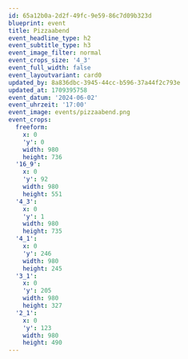 ```yaml
---
id: 65a12b0a-2d2f-49fc-9e59-86c7d09b323d
blueprint: event
title: Pizzaabend
event_headline_type: h2
event_subtitle_type: h3
event_image_filter: normal
event_crops_size: '4_3'
event_full_width: false
event_layoutvariant: card0
updated_by: 8a836dbc-3945-44cc-b596-37a44f2c793e
updated_at: 1709395758
event_datum: '2024-06-02'
event_uhrzeit: '17:00'
event_image: events/pizzaabend.png
event_crops:
  freeform:
    x: 0
    'y': 0
    width: 980
    height: 736
  '16_9':
    x: 0
    'y': 92
    width: 980
    height: 551
  '4_3':
    x: 0
    'y': 1
    width: 980
    height: 735
  '4_1':
    x: 0
    'y': 246
    width: 980
    height: 245
  '3_1':
    x: 0
    'y': 205
    width: 980
    height: 327
  '2_1':
    x: 0
    'y': 123
    width: 980
    height: 490
---
```

